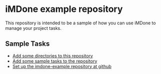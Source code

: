 iMDone example repository
====
This repository is intended to be a sample of how you can use iMDone to manage your project tasks.

Sample Tasks
----
- [Add some directories to this repository](#TODO:30)
- [Add some sample tasks to the repository](#TODO:20)
- [Set up the imdone-example repository at github](#DONE:0)

